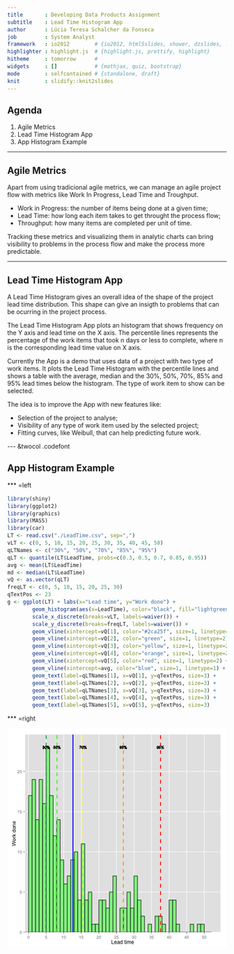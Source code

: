 ```yaml
---
title       : Developing Data Products Assignment
subtitle    : Lead Time Histogram App
author      : Lúcia Teresa Schalcher da Fonseca
job         : System Analyst
framework   : io2012        # {io2012, html5slides, shower, dzslides, ...}
highlighter : highlight.js  # {highlight.js, prettify, highlight}
hitheme     : tomorrow      # 
widgets     : []            # {mathjax, quiz, bootstrap}
mode        : selfcontained # {standalone, draft}
knit        : slidify::knit2slides
---
```


## Agenda


1. Agile Metrics
2. Lead Time Histogram App
3. App Histogram Example

---

## Agile Metrics 

Apart from using tradicional agile metrics, we can manage an agile project flow with metrics like Work In Progress, Lead Time and Troughput.

- Work in Progress: the number of items being done at a given time;
- Lead Time: how long each item takes to get throught the process flow;
- Throughput: how many items are completed per unit of time.

Tracking these metrics and visualizing them in analytic charts can bring visibility to problems in the process flow and make the process more predictable.

---

## Lead Time Histogram App

A Lead Time Histogram gives an overall idea of the shape of the project lead time distribution. This shape can give an insigth to problems that can be ocurring in the project process.

The Lead Time Histogram App plots an histogram that shows frequency on the Y axis and lead time on the X axis. The percentile lines represents the percentage of the work items that took n days or less to complete, where n is the corresponding lead time value on X axis.

Currently the App is a demo that uses data of a project with two type of work items. It plots the Lead Time Histogram with the percentile lines and shows a table with the average, median and the 30%, 50%, 70%, 85% and 95% lead times below the histogram. The type of work item to show can be selected.

The idea is to improve the App with new features like:
- Selection of the project to analyse;
- Visibility of any type of work item used by the selected project;
- Fitting curves, like Weibull, that can help predicting future work. 

--- &twocol .codefont

## App Histogram Example

*** =left 


```r
library(shiny)
library(ggplot2)
library(graphics)
library(MASS)
library(car)
LT <- read.csv("./LeadTime.csv", sep=",")
vLT <- c(0, 5, 10, 15, 20, 25, 30, 35, 40, 45, 50)
qLTNames <- c("30%", "50%", "70%", "85%", "95%")
qLT <- quantile(LT$LeadTime, probs=c(0.3, 0.5, 0.7, 0.85, 0.95))
avg <- mean(LT$LeadTime)
md <- median(LT$LeadTime)
vQ <- as.vector(qLT)
freqLT <- c(0, 5, 10, 15, 20, 25, 30)
qTextPos <- 23
g <- ggplot(LT) + labs(x="Lead time", y="Work done") +
        geom_histogram(aes(x=LeadTime), color="black", fill="lightgreen", binwidth=1) +
        scale_x_discrete(breaks=vLT, labels=waiver()) +
        scale_y_discrete(breaks=freqLT, labels=waiver()) +
        geom_vline(xintercept=vQ[1], color="#2ca25f", size=1, linetype=2) +
        geom_vline(xintercept=vQ[2], color="green", size=1, linetype=2) +
        geom_vline(xintercept=vQ[3], color="yellow", size=1, linetype=2) +
        geom_vline(xintercept=vQ[4], color="orange", size=1, linetype=2) +
        geom_vline(xintercept=vQ[5], color="red", size=1, linetype=2) +
        geom_vline(xintercept=avg, color="blue", size=1, linetype=1) +
        geom_text(label=qLTNames[1], x=vQ[1], y=qTextPos, size=3) +
        geom_text(label=qLTNames[2], x=vQ[2], y=qTextPos, size=3) +
        geom_text(label=qLTNames[3], x=vQ[3], y=qTextPos, size=3) +
        geom_text(label=qLTNames[4], x=vQ[4], y=qTextPos, size=3) +
        geom_text(label=qLTNames[5], x=vQ[5], y=qTextPos, size=3)
```

*** =right

![plot of chunk unnamed-chunk-2](assets/fig/unnamed-chunk-2-1.png) 
